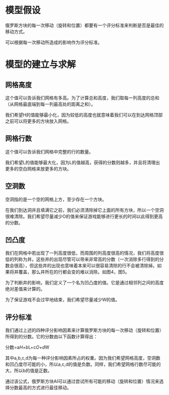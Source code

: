 # 模型假设

俄罗斯方块的每一次移动（旋转和位置）都要有一个评分标准来判断是否是最佳的移动方式。

可以根据每一次移动所造成的影响作为评分标准。

# 模型的建立与求解

## 网格高度

这个值可以告诉我们网格有多高。为了计算总和高度，我们取每一列高度的总和（从网格最底端到每一列最高处的距离之和）。

我们希望H的值能够最小化，因为较低的高度也就意味着我们可以在到达网格顶部之前可以将更多的方块放入网格。

## 网格行数

这个值可以告诉我们网格中完整的行的数量。

我们希望L的值能够最大化，因为L的值越高，获得的分数则越多，并且将清理出更多的空白网格来放更多的方块。

## 空洞数

空洞指的是一个空的网格上方，至少存在一个方块。

在我们到达洞并且填满它之前，我们必须清除掉它上面的所有方块，所以一个空洞很难清除。我们希望尽量减少O的值来保证游戏能够进行更长的时间以此得到更高的分数。

## 凹凸度

我们在网格中若出现了一列高度很低，而周围的列高度很高的情况，我们将高度很低的列称为井。这些井的出现尽管可以带来非常高的分数（一次消除多行得到的分数会很高），但这些井的出现也意味着本来可以很容易清除的行不会被清除掉。如果将井覆盖，那么井所在的行都会变的难以消除。如图4，图5。

为了判断井的影响，我们定义了一个名为凹凸度的值。它是通过相邻列之间的高度绝对差值来计算的。

为了保证游戏不会过早地结束，我们希望尽量减少W的值。

## 评分标准

我们通过上述的四种评分影响因素来计算俄罗斯方块的每一次移动（旋转和位置）所得到的分数。它的分数由以下函数计算得出：

分数=a*H+b*L+c*O+d*W

其中a,b,c,d为每一种评分影响因素所占的权重。因为我们希望网格高度，空洞数和凹凸度尽可能的小，所以a,c,d的值是负数。同样，我们希望网格行数尽可能的大，所以b的值是正数。

通过该公式，俄罗斯方块AI可以通过尝试所有可能的移动（旋转和位置）情况来选择分数最高的方式进行最佳移动。